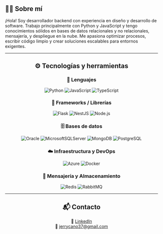 ## 👨‍💻 Sobre mí

¡Hola! Soy desarrollador backend con experiencia en diseño y desarrollo de software. Trabajo principalmente con Python y JavaScript y tengo conocimientos sólidos en bases de datos relacionales y no relacionales, mensajería, y despliegue en la nube. Me apasiona optimizar procesos, escribir código limpio y crear soluciones escalables para entornos exigentes.

---

<h2 align="center">⚙️ Tecnologías y herramientas</h2>

<div align="center">

### 📝 Lenguajes  
![Python](https://img.shields.io/badge/python-3670A0?style=for-the-badge&logo=python&logoColor=ffdd54)
![JavaScript](https://img.shields.io/badge/javascript-%23323330.svg?style=for-the-badge&logo=javascript&logoColor=%23F7DF1E)
![TypeScript](https://img.shields.io/badge/typescript-007ACC?style=for-the-badge&logo=typescript&logoColor=white)

### 🔧 Frameworks / Librerías  
![Flask](https://img.shields.io/badge/flask-%23000.svg?style=for-the-badge&logo=flask&logoColor=white)
![NestJS](https://img.shields.io/badge/nestjs-%23E0234E.svg?style=for-the-badge&logo=nestjs&logoColor=white)
![Node.js](https://img.shields.io/badge/node.js-339933?style=for-the-badge&logo=nodedotjs&logoColor=white)

### 🗄️ Bases de datos  
![Oracle](https://img.shields.io/badge/Oracle-F80000?style=for-the-badge&logo=oracle&logoColor=white)
![MicrosoftSQLServer](https://img.shields.io/badge/Microsoft%20SQL%20Server-CC2927?style=for-the-badge&logo=microsoft%20sql%20server&logoColor=white)
![MongoDB](https://img.shields.io/badge/mongodb-%2347A248.svg?style=for-the-badge&logo=mongodb&logoColor=white)
![PostgreSQL](https://img.shields.io/badge/postgresql-316192?style=for-the-badge&logo=postgresql&logoColor=white)

### ☁️ Infraestructura y DevOps  
![Azure](https://img.shields.io/badge/azure-%230072C6.svg?style=for-the-badge&logo=microsoftazure&logoColor=white)
![Docker](https://img.shields.io/badge/docker-%230db7ed.svg?style=for-the-badge&logo=docker&logoColor=white)

### 📨 Mensajería y Almacenamiento  
![Redis](https://img.shields.io/badge/redis-%23DC382D.svg?style=for-the-badge&logo=redis&logoColor=white)
![RabbitMQ](https://img.shields.io/badge/rabbitmq-%23FF6600.svg?style=for-the-badge&logo=rabbitmq&logoColor=white)

</div>

---

<h2 align="center">📬 Contacto</h2>

<p align="center">
  💼 <a href="https://www.linkedin.com/in/jerry-eliezher-cano-garcía-93924710a">LinkedIn</a>  
  <br>
  📧 <a href="mailto:jerrycano37@gmail.com">jerrycano37@gmail.com</a>
</p>

